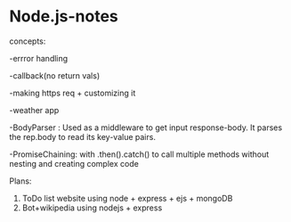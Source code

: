 # Node.js-notes

concepts:

-errror handling

-callback(no return vals)

-making https req + customizing it

-weather app

-BodyParser : Used as a middleware to get input response-body. It parses the rep.body to read its key-value pairs.  

-PromiseChaining: with .then().catch() to call multiple methods without nesting and creating complex code



Plans:

1) ToDo list website using node + express + ejs + mongoDB
2) Bot+wikipedia using nodejs + express 
